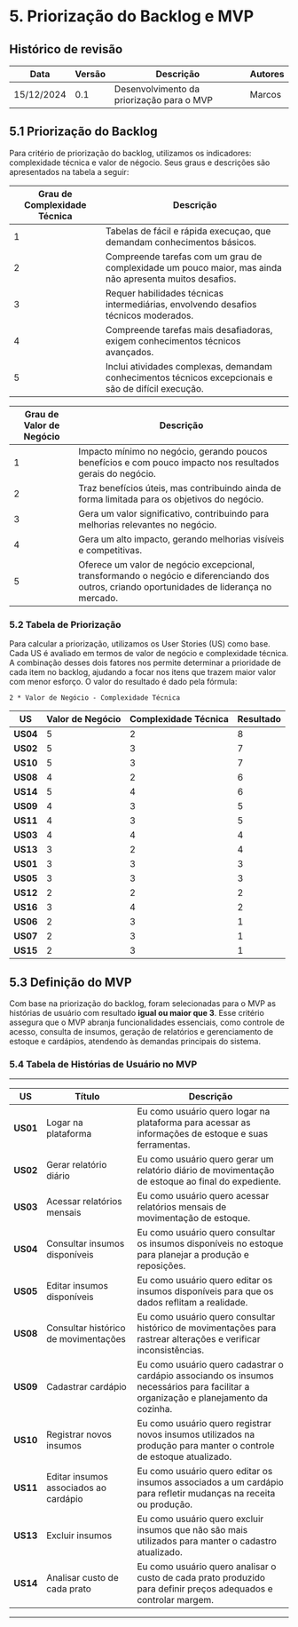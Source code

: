 # 5. Priorização do Backlog e MVP

## Histórico de revisão

|Data      |Versão    |Descrição                                |Autores|
|----------|----------|-----------------------------------------|-------|
|15/12/2024|0.1       |Desenvolvimento da priorização para o MVP|Marcos |

## 5.1 Priorização do Backlog

Para critério de priorização do backlog, utilizamos os indicadores: complexidade técnica e valor de négocio. Seus graus e descrições são apresentados na tabela a seguir:

|Grau de Complexidade Técnica|Descrição|
|----------------------------|---------|
|1                           |Tabelas de fácil e rápida execuçao, que demandam conhecimentos básicos.|
|2                           |Compreende tarefas com um grau de complexidade um pouco maior, mas ainda não apresenta muitos desafios.|
|3                           |Requer habilidades técnicas intermediárias, envolvendo desafios técnicos moderados.|
|4                           |Compreende tarefas mais desafiadoras, exigem conhecimentos técnicos avançados.|
|5                           |Inclui atividades complexas, demandam conhecimentos técnicos excepcionais e são de difícil execução.|

|Grau de Valor de Negócio|Descrição|
|------------------------|---------|
|1                       |Impacto mínimo no negócio, gerando poucos benefícios e com pouco impacto nos resultados gerais do negócio.|
|2                       |Traz benefícios úteis, mas contribuindo ainda de forma limitada para os objetivos do negócio.|
|3                       |Gera um valor significativo, contribuindo para melhorias relevantes no negócio.|
|4                       |Gera um alto impacto, gerando melhorias visíveis e competitivas.|
|5                       |Oferece um valor de negócio excepcional, transformando o negócio e diferenciando dos outros, criando oportunidades de liderança no mercado.|

### 5.2 Tabela de Priorização

Para calcular a priorização, utilizamos os User Stories (US) como base. Cada US é avaliado em termos de valor de negócio e complexidade técnica. A combinação desses dois fatores nos permite determinar a prioridade de cada item no backlog, ajudando a focar nos itens que trazem maior valor com menor esforço. O valor do resultado é dado pela fórmula:

```plaintext
2 * Valor de Negócio - Complexidade Técnica
```

| **US**  | **Valor de Negócio** | **Complexidade Técnica** | **Resultado** |
|---------|----------------------|--------------------------|---------------|
| **US04**|5                     |2                         |8              |
| **US02**|5                     |3                         |7              |
| **US10**|5                     |3                         |7              |
| **US08**|4                     |2                         |6              |
| **US14**|5                     |4                         |6              |
| **US09**|4                     |3                         |5              |
| **US11**|4                     |3                         |5              |
| **US03**|4                     |4                         |4              |
| **US13**|3                     |2                         |4              |
| **US01**|3                     |3                         |3              |
| **US05**|3                     |3                         |3              |
| **US12**|2                     |2                         |2              |
| **US16**|3                     |4                         |2              |
| **US06**|2                     |3                         |1              |
| **US07**|2                     |3                         |1              |
| **US15**|2                     |3                         |1              |

## 5.3 Definição do MVP  

Com base na priorização do backlog, foram selecionadas para o MVP as histórias de usuário com resultado **igual ou maior que 3**. Esse critério assegura que o MVP abranja funcionalidades essenciais, como controle de acesso, consulta de insumos, geração de relatórios e gerenciamento de estoque e cardápios, atendendo às demandas principais do sistema.

### 5.4 Tabela de Histórias de Usuário no MVP  

---

| **US**  | **Título**                                | **Descrição**                                                                                 |
|---------|------------------------------------------|---------------------------------------------------------------------------------------------|
| **US01** | Logar na plataforma                      | Eu como usuário quero logar na plataforma para acessar as informações de estoque e suas ferramentas. |
| **US02** | Gerar relatório diário                   | Eu como usuário quero gerar um relatório diário de movimentação de estoque ao final do expediente. |
| **US03** | Acessar relatórios mensais               | Eu como usuário quero acessar relatórios mensais de movimentação de estoque.                 |
| **US04** | Consultar insumos disponíveis            | Eu como usuário quero consultar os insumos disponíveis no estoque para planejar a produção e reposições. |
| **US05** | Editar insumos disponíveis               | Eu como usuário quero editar os insumos disponíveis para que os dados reflitam a realidade.  |
| **US08** | Consultar histórico de movimentações     | Eu como usuário quero consultar histórico de movimentações para rastrear alterações e verificar inconsistências. |
| **US09** | Cadastrar cardápio                       | Eu como usuário quero cadastrar o cardápio associando os insumos necessários para facilitar a organização e planejamento da cozinha. |
| **US10** | Registrar novos insumos                  | Eu como usuário quero registrar novos insumos utilizados na produção para manter o controle de estoque atualizado. |
| **US11** | Editar insumos associados ao cardápio    | Eu como usuário quero editar os insumos associados a um cardápio para refletir mudanças na receita ou produção. |
| **US13** | Excluir insumos                          | Eu como usuário quero excluir insumos que não são mais utilizados para manter o cadastro atualizado. |
| **US14** | Analisar custo de cada prato             | Eu como usuário quero analisar o custo de cada prato produzido para definir preços adequados e controlar margem. |

---
